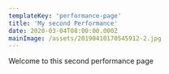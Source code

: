 ```yaml
---
templateKey: 'performance-page'
title: 'My second Performance'
date: 2020-03-04T08:00:00.000Z
mainImage: /assets/20190410170545912-2.jpg
---
```


Welcome to this second performance page